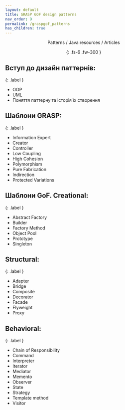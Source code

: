 ```yaml
---
layout: default
title: GRASP GOF design patterns
nav_order: 9
permalink: /graspgof_patterns
has_children: true
---
```

<div align="center" markdown="1">
Patterns / Java resources / Articles

{: .fs-6 .fw-300 }
</div>

## Вступ до дизайн паттернів:
{: .label }
*  OOP
*  UML
*  Поняття паттерну та історія їх створення

## Шаблони GRASP:
{: .label }

* Information Expert
* Creator
* Controller
* Low Coupling
* High Cohesion
* Polymorphism
* Pure Fabrication
* Indirection
* Protected Variations

## Шаблони GoF. Creational:
{: .label }

* Abstract Factory
* Builder
* Factory Method
* Object Pool
* Prototype
* Singleton


## Structural:
{: .label }

* Adapter
* Bridge
* Composite
* Decorator
* Facade
* Flyweight
* Proxy


## Behavioral:
{: .label }

* Chain of Responsibility
* Command
* Interpreter
* Iterator
* Mediator
* Memento
* Observer
* State
* Strategy
* Template method
* Visitor